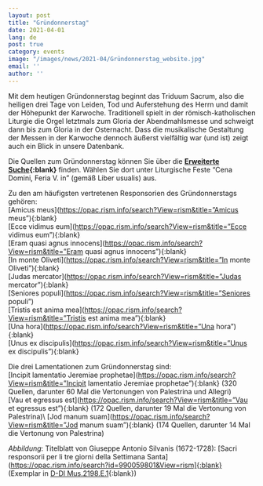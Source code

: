 ```yaml
---
layout: post
title: "Gründonnerstag"
date: 2021-04-01
lang: de
post: true
category: events
image: "/images/news/2021-04/Gründonnerstag_website.jpg"
email: ''
author: ''
---
```


Mit dem heutigen Gründonnerstag beginnt das Triduum Sacrum, also die heiligen drei Tage von Leiden, Tod und Auferstehung des Herrn und damit der Höhepunkt der Karwoche. Traditionell spielt in der römisch-katholischen Liturgie die Orgel letztmals zum Gloria der Abendmahlsmesse und schweigt dann bis zum Gloria in der Osternacht. Dass die musikalische Gestaltung der Messen in der Karwoche dennoch äußerst vielfältig war (und ist) zeigt auch ein Blick in unsere Datenbank.

Die Quellen zum Gründonnerstag können Sie über die **[Erweiterte Suche](https://opac.rism.info/metaopac/start.do?View=rism&SearchType=2&Language=de){:blank}** finden. Wählen Sie dort unter Liturgische Feste “Cena Domini, Feria V. in” (gemäß Liber usualis) aus.

Zu den am häufigsten vertretenen Responsorien des Gründonnerstags gehören:\
[Amicus meus](https://opac.rism.info/search?View=rism&title=”Amicus meus”){:blank}\
[Ecce vidimus eum](https://opac.rism.info/search?View=rism&title=”Ecce vidimus eum”){:blank}\
[Eram quasi agnus innocens](https://opac.rism.info/search?View=rism&title=”Eram quasi agnus innocens”){:blank}\
[In monte Oliveti](https://opac.rism.info/search?View=rism&title=”In monte Oliveti”){:blank}\
[Judas mercator](https://opac.rism.info/search?View=rism&title=”Judas mercator”){:blank}\
[Seniores populi](https://opac.rism.info/search?View=rism&title=”Seniores populi”)\
[Tristis est anima mea](https://opac.rism.info/search?View=rism&title=”Tristis est anima mea”){:blank}\
[Una hora](https://opac.rism.info/search?View=rism&title=”Una hora”){:blank}\
[Unus ex discipulis](https://opac.rism.info/search?View=rism&title=”Unus ex discipulis”){:blank}

Die drei Lamentationen zum Gründonnerstag sind:\
[Incipit lamentatio Jeremiae prophetae](https://opac.rism.info/search?View=rism&title=”Incipit lamentatio Jeremiae prophetae”){:blank} (320 Quellen, darunter 60 Mal die Vertonungen von Palestrina und Allegri)\
[Vau et egressus est](https://opac.rism.info/search?View=rism&title=”Vau et egressus est”){:blank} (172 Quellen, darunter 19 Mal die Vertonung von Palestrina)\ 
[Jod manum suam](https://opac.rism.info/search?View=rism&title=”Jod manum suam”){:blank} (174 Quellen, darunter 14 Mal die Vertonung von Palestrina) 

_Abbildung_: Titelblatt von Giuseppe Antonio Silvanis (1672-1728): [Sacri responsorii per li tre giorni della Settimana Santa](https://opac.rism.info/search?id=990059801&View=rism]{:blank} (Exemplar in [D-Dl Mus.2198.E.1](https://digital.slub-dresden.de/werkansicht/dlf/162074/1/){:blank})
